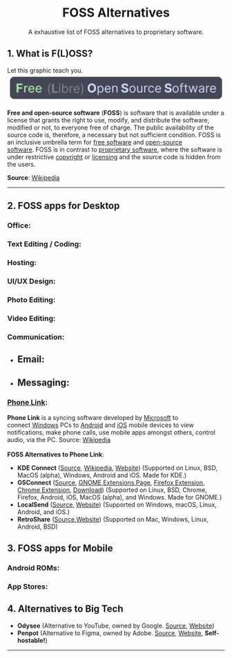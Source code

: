<h1 align="center">FOSS Alternatives</h1>
<p align="center">A exhaustive list of FOSS alternatives to proprietary software.</p>


## 1. What is F(L)OSS?
Let this graphic teach you.<br>
![Free (Libre) Open Source Software](FLOSS.png)

**Free and open-source software** (**FOSS**) is software that is available under a license that grants the right to use, modify, and distribute the software, modified or not, to everyone free of charge. The public availability of the source code is, therefore, a necessary but not sufficient condition. FOSS is an inclusive umbrella term for [free software](https://en.wikipedia.org/wiki/Free_software "Free software") and [open-source software](https://en.wikipedia.org/wiki/Open-source_software "Open-source software"). FOSS is in contrast to [proprietary software](https://en.wikipedia.org/wiki/Proprietary_software "Proprietary software"), where the software is under restrictive [copyright](https://en.wikipedia.org/wiki/Copyright "Copyright") or [licensing](https://en.wikipedia.org/wiki/Software_license "Software license") and the source code is hidden from the users.

**Source**: [Wikipedia](https://en.wikipedia.org/wiki/Free_and_open-source_software)

<hr>

## 2. FOSS apps for Desktop
### Office:
### Text Editing / Coding:
### Hosting:
### UI/UX Design:
### Photo Editing:
### Video Editing:
### Communication:
- Email:
    - 
- Messaging:
    -
### [Phone Link](https://en.wikipedia.org/wiki/Phone_Link):
**Phone Link** is a syncing software developed by [Microsoft](https://en.wikipedia.org/wiki/Microsoft "Microsoft") to connect [Windows](https://en.wikipedia.org/wiki/Microsoft_Windows "Microsoft Windows") PCs to [Android](https://en.wikipedia.org/wiki/Android_(operating_system) "Android (operating system)") and [iOS](https://en.wikipedia.org/wiki/IOS "IOS") mobile devices to view notifications, make phone calls, use mobile apps amongst others, control audio, via the PC.
Source: [Wikipedia](https://en.wikipedia.org/wiki/Phone_Link)
<br>
<br>
**FOSS Alternatives to Phone Link**:
* **KDE Connect** ([Source](https://invent.kde.org/network/kdeconnect-kde), [Wikipedia](https://en.wikipedia.org/wiki/KDE_Connect), [Website](https://kdeconnect.kde.org/)) (Supported on Linux, BSD, MacOS (alpha), Windows, Android and iOS. Made for KDE.)
* **GSConnect** ([Source](https://github.com/GSConnect/gnome-shell-extension-gsconnect), [GNOME Extensions Page](https://extensions.gnome.org/extension/1319/gsconnect/), [Firefox Extension](https://addons.mozilla.org/en-US/firefox/addon/gsconnect/), [Chrome Extension](https://chromewebstore.google.com/detail/gsconnect/jfnifeihccihocjbfcfhicmmgpjicaec), [Download](https://github.com/GSConnect/gnome-shell-extension-gsconnect/wiki/Installation#standard)) (Supported on Linux, BSD, Chrome, Firefox, Android, iOS, MacOS (alpha), and Windows. Made for GNOME.)
* **LocalSend** ([Source](https://github.com/localsend/localsend), [Website](https://localsend.org/)) (Supported on Windows, macOS, Linux, Android, and iOS.)
* **RetroShare** ([Source](https://github.com/RetroShare/RetroShare),[Website](https://retroshare.cc/)) (Supported on Mac, Windows, Linux, Android, BSD)

## 3. FOSS apps for Mobile
### Android ROMs:
### App Stores:

## 4. Alternatives to Big Tech
* **Odysee** (Alternative to YouTube, owned by Google. [Source](https://github.com/OdyseeTeam), [Website](https://odysee.com)) 
* **Penpot** (Alternative to Figma, owned by Adobe. [Source](https://github.com/penpot/penpot), [Website](https://penpot.app), **Self-hostable!**)
<hr>